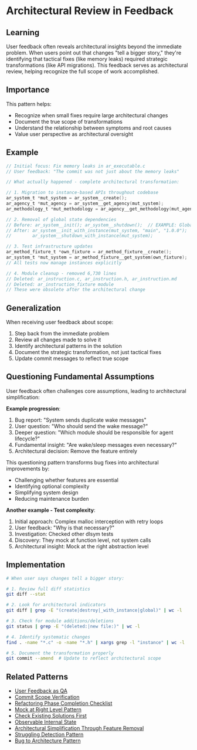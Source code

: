 # Architectural Review in Feedback

## Learning

User feedback often reveals architectural insights beyond the immediate problem. When users point out that changes "tell a bigger story," they're identifying that tactical fixes (like memory leaks) required strategic transformations (like API migrations). This feedback serves as architectural review, helping recognize the full scope of work accomplished.

## Importance

This pattern helps:
- Recognize when small fixes require large architectural changes
- Document the true scope of transformations
- Understand the relationship between symptoms and root causes
- Value user perspective as architectural oversight

## Example

```c
// Initial focus: Fix memory leaks in ar_executable.c
// User feedback: "The commit was not just about the memory leaks"

// What actually happened - complete architectural transformation:

// 1. Migration to instance-based APIs throughout codebase
ar_system_t *mut_system = ar_system__create();
ar_agency_t *mut_agency = ar_system__get_agency(mut_system);
ar_methodology_t *mut_methodology = ar_agency__get_methodology(mut_agency);

// 2. Removal of global state dependencies
// Before: ar_system__init(); ar_system__shutdown();  // EXAMPLE: Global APIs removed
// After: ar_system__init_with_instance(mut_system, "main", "1.0.0");
//        ar_system__shutdown_with_instance(mut_system);

// 3. Test infrastructure updates
ar_method_fixture_t *own_fixture = ar_method_fixture__create();
ar_system_t *mut_system = ar_method_fixture__get_system(own_fixture);
// All tests now manage instances explicitly

// 4. Module cleanup - removed 6,730 lines
// Deleted: ar_instruction.c, ar_instruction.h, ar_instruction.md
// Deleted: ar_instruction_fixture module
// These were obsolete after the architectural change
```

## Generalization

When receiving user feedback about scope:
1. Step back from the immediate problem
2. Review all changes made to solve it
3. Identify architectural patterns in the solution
4. Document the strategic transformation, not just tactical fixes
5. Update commit messages to reflect true scope

## Questioning Fundamental Assumptions

User feedback often challenges core assumptions, leading to architectural simplification:

**Example progression**:
1. Bug report: "System sends duplicate wake messages"
2. User question: "Who should send the wake message?"
3. Deeper question: "Which module should be responsible for agent lifecycle?"
4. Fundamental insight: "Are wake/sleep messages even necessary?"
5. Architectural decision: Remove the feature entirely

This questioning pattern transforms bug fixes into architectural improvements by:
- Challenging whether features are essential
- Identifying optional complexity
- Simplifying system design
- Reducing maintenance burden

**Another example - Test complexity**:
1. Initial approach: Complex malloc interception with retry loops
2. User feedback: "Why is that necessary?"
3. Investigation: Checked other dlsym tests
4. Discovery: They mock at function level, not system calls
5. Architectural insight: Mock at the right abstraction level

## Implementation

```bash
# When user says changes tell a bigger story:

# 1. Review full diff statistics
git diff --stat

# 2. Look for architectural indicators
git diff | grep -E "(create|destroy|_with_instance|global)" | wc -l

# 3. Check for module additions/deletions
git status | grep -E "(deleted:|new file:)" | wc -l

# 4. Identify systematic changes
find . -name "*.c" -o -name "*.h" | xargs grep -l "instance" | wc -l

# 5. Document the transformation properly
git commit --amend  # Update to reflect architectural scope
```

## Related Patterns
- [User Feedback as QA](user-feedback-as-qa.md)
- [Commit Scope Verification](commit-scope-verification.md)
- [Refactoring Phase Completion Checklist](refactoring-phase-completion-checklist.md)
- [Mock at Right Level Pattern](mock-at-right-level-pattern.md)
- [Check Existing Solutions First](check-existing-solutions-first.md)
- [Observable Internal State](observable-internal-state.md)
- [Architectural Simplification Through Feature Removal](architectural-simplification-through-feature-removal.md)
- [Struggling Detection Pattern](struggling-detection-pattern.md)
- [Bug to Architecture Pattern](bug-to-architecture-pattern.md)